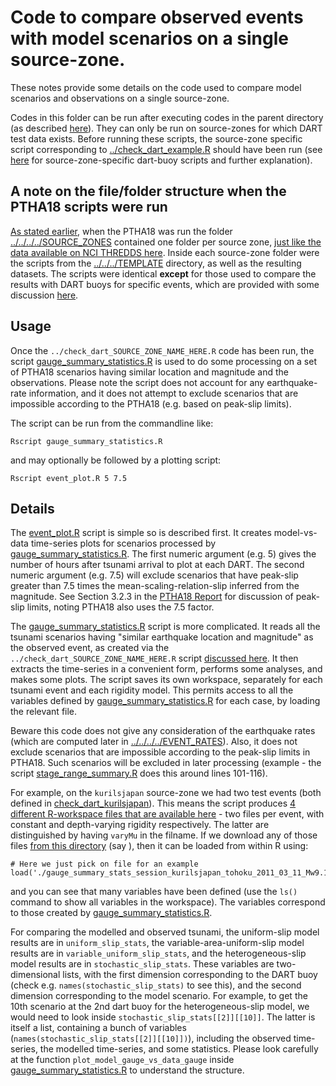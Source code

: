 # Code to compare observed events with model scenarios on a single source-zone.

These notes provide some details on the code used to compare model scenarios and observations on a single source-zone. 

Codes in this folder can be run after executing codes in the parent directory (as described [here](../README.md)). They can only be run on source-zones for which DART test data exists. Before running these scripts, the source-zone specific script corresponding to [../check_dart_example.R](../check_dart_example.R) should have been run (see [here](../../../dart_check_codes) for source-zone-specific dart-buoy scripts and further explanation).

## A note on the file/folder structure when the PTHA18 scripts were run

[As stated earlier](https://github.com/GeoscienceAustralia/ptha/tree/master/R/examples/austptha_template/SOURCE_ZONES), when the PTHA18 was run the folder [../../../../SOURCE_ZONES](../../../../SOURCE_ZONES) contained one folder per source zone, [just like the data available on NCI THREDDS here](http://dap.nci.org.au/thredds/remoteCatalogService?catalog=http://dapds00.nci.org.au/thredds/catalog/fj6/PTHA/AustPTHA_1/SOURCE_ZONES/catalog.xml). Inside each source-zone folder were the scripts from the [../../../TEMPLATE](../../../TEMPLATE) directory, as well as the resulting datasets. The scripts were identical **except** for those used to compare the results with DART buoys for specific events, which are provided with some discussion [here](../../../dart_check-codes). 

## Usage

Once the `../check_dart_SOURCE_ZONE_NAME_HERE.R` code has been run, the script [gauge_summary_statistics.R](./gauge_summary_statistics.R) is used to do some processing on a set of PTHA18 scenarios having similar location and magnitude and the observations. Please note the script does not account for any earthquake-rate information, and it does not attempt to exclude scenarios that are impossible according to the PTHA18 (e.g. based on peak-slip limits). 

The script can be run from the commandline like:

    Rscript gauge_summary_statistics.R

and may optionally be followed by a plotting script:

    Rscript event_plot.R 5 7.5

## Details

The [event_plot.R](event_plot.R) script is simple so is described first. It creates model-vs-data time-series plots for scenarios processed by [gauge_summary_statistics.R](gauge_summary_statistics.R). The first numeric argument (e.g. 5) gives the number of hours after tsunami arrival to plot at each DART. The second numeric argument (e.g. 7.5) will exclude scenarios that have peak-slip greater than 7.5 times the mean-scaling-relation-slip inferred from the magnitude. See Section 3.2.3 in the [PTHA18 Report]() for discussion of peak-slip limits, noting PTHA18 also uses the 7.5 factor.

The [gauge_summary_statistics.R](gauge_summary_statistics.R) script is more complicated. It reads all the tsunami scenarios having "similar earthquake location and magnitude" as the observed event, as created via the `../check_dart_SOURCE_ZONE_NAME_HERE.R` script [discussed here](../../../dart_check-codes). It then extracts the time-series in a convenient form, performs some analyses, and makes some plots. The script saves its own workspace, separately for each tsunami event and each rigidity model. This permits access to all the variables defined by [gauge_summary_statistics.R](./gauge_summary_statistics.R) for each case, by loading the relevant file.

Beware this code does not give any consideration of the earthquake rates (which are computed later in [../../../../EVENT_RATES](../../../../EVENT_RATES)). Also, it does not exclude scenarios that are impossible according to the peak-slip limits in PTHA18. Such scenarios will be excluded in later processing (example - the script [stage_range_summary.R](../../../../EVENT_RATES/stage_range_summary.R) does this around lines 101-116).  

For example, on the `kurilsjapan` source-zone we had two test events (both defined in [check_dart_kurilsjapan](../../../dart_check_codes/check_dart_kurilsjapan.R)). This means the script produces [4 different R-workspace files that are available here](http://dap.nci.org.au/thredds/remoteCatalogService?catalog=http://dapds00.nci.org.au/thredds/catalog/fj6/PTHA/AustPTHA_1/SOURCE_ZONES/kurilsjapan/TSUNAMI_EVENTS/plots/catalog.xml) - two files per event, with constant and depth-varying rigidity respectively. The latter are distinguished by having `varyMu` in the filname. If we download any of those files [from this directory](http://dap.nci.org.au/thredds/remoteCatalogService?catalog=http://dapds00.nci.org.au/thredds/catalog/fj6/PTHA/AustPTHA_1/SOURCE_ZONES/kurilsjapan/TSUNAMI_EVENTS/plots/catalog.xml) (say ), then it can be loaded from within R using:
    
    # Here we just pick on file for an example
    load('./gauge_summary_stats_session_kurilsjapan_tohoku_2011_03_11_Mw9.1.Rdata')

and you can see that many variables have been defined (use the `ls()` command to show all variables in the workspace). The variables correspond to those created by [gauge_summary_statistics.R](./gauge_summary_statistics.R). 

For comparing the modelled and observed tsunami, the uniform-slip model results are in `uniform_slip_stats`, the variable-area-uniform-slip model results are in `variable_uniform_slip_stats`, and the heterogeneous-slip model results are in `stochastic_slip_stats`. These variables are two-dimensional lists, with the first dimension corresponding to the DART buoy (check e.g. `names(stochastic_slip_stats)` to see this), and the second dimension corresponding to the model scenario. For example, to get the 10th scenario at the 2nd dart buoy for the heterogeneous-slip model, we would need to look inside `stochastic_slip_stats[[2]][[10]]`. The latter is itself a list, containing a bunch of variables (`names(stochastic_slip_stats[[2]][[10]])`), including the observed time-series, the modelled time-series, and some statistics. Please look carefully at the function `plot_model_gauge_vs_data_gauge` inside [gauge_summary_statistics.R](./gauge_summary_statistics.R) to understand the structure. 
